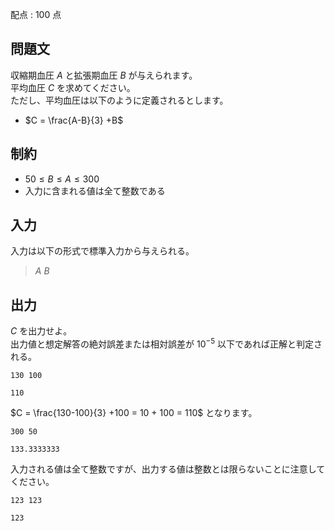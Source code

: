 配点 : $100$ 点

## 問題文

収縮期血圧 $A$ と拡張期血圧 $B$ が与えられます。<br>
平均血圧 $C$ を求めてください。<br>
ただし、平均血圧は以下のように定義されるとします。  

- $C = \frac{A-B}{3} +B$

## 制約

- $50 \leq B \leq A \leq 300$
- 入力に含まれる値は全て整数である

## 入力

入力は以下の形式で標準入力から与えられる。

> $A$ $B$

## 出力

$C$ を出力せよ。<br>
出力値と想定解答の絶対誤差または相対誤差が $10^{-5}$ 以下であれば正解と判定される。

```input1
130 100
```

```output1
110
```

$C = \frac{130-100}{3} +100 = 10 + 100 = 110$
となります。

```input2
300 50
```

```output2
133.3333333
```

入力される値は全て整数ですが、出力する値は整数とは限らないことに注意してください。

```input3
123 123
```

```output3
123
```